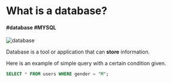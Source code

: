 # What is a database?

#### #database #MYSQL

![database](/posts/what_is_a_database/database.png)

Database is a tool or application that can **store** information.

Here is an example of simple query with a certain condition given.

```sql
SELECT * FROM users WHERE gender = "M";
```
